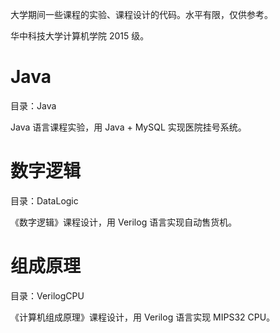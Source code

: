 大学期间一些课程的实验、课程设计的代码。水平有限，仅供参考。

华中科技大学计算机学院 2015 级。

# Java

目录：Java

Java 语言课程实验，用 Java + MySQL 实现医院挂号系统。

# 数字逻辑
目录：DataLogic

《数字逻辑》课程设计，用 Verilog 语言实现自动售货机。
# 组成原理
目录：VerilogCPU

《计算机组成原理》课程设计，用 Verilog 语言实现 MIPS32 CPU。
